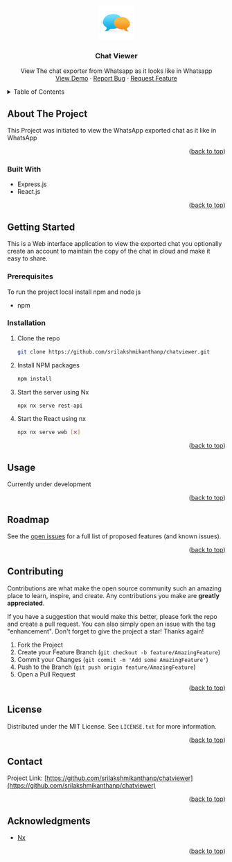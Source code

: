 <div id="top"></div>
<!--
*** Thanks for checking out the Best-README-Template. If you have a suggestion
*** that would make this better, please fork the repo and create a pull request
*** or simply open an issue with the tag "enhancement".
*** Don't forget to give the project a star!
*** Thanks again! Now go create something AMAZING! :D
-->


<!-- PROJECT LOGO -->
<br />
<div align="center">
  <a href="https://github.com/srilakshmikanthanp/chatviewer">
    <img src="assets/logo.jpg" alt="Logo" width="80" height="80">
  </a>

<h3 align="center">Chat Viewer</h3>

  <p align="center">
    View The chat exporter from Whatsapp as it looks like in Whatsapp
    <br />
    <a href="https://github.com/srilakshmikanthanp/chatviewer">View Demo</a>
    ·
    <a href="https://github.com/srilakshmikanthanp/chatviewer/issues">Report Bug</a>
    ·
    <a href="https://github.com/srilakshmikanthanp/chatviewer/issues">Request Feature</a>
  </p>
</div>



<!-- TABLE OF CONTENTS -->
<details>
  <summary>Table of Contents</summary>
  <ol>
    <li>
      <a href="#about-the-project">About The Project</a>
      <ul>
        <li><a href="#built-with">Built With</a></li>
      </ul>
    </li>
    <li>
      <a href="#getting-started">Getting Started</a>
      <ul>
        <li><a href="#prerequisites">Prerequisites</a></li>
        <li><a href="#installation">Installation</a></li>
      </ul>
    </li>
    <li><a href="#usage">Usage</a></li>
    <li><a href="#roadmap">Roadmap</a></li>
    <li><a href="#contributing">Contributing</a></li>
    <li><a href="#license">License</a></li>
    <li><a href="#contact">Contact</a></li>
    <li><a href="#acknowledgments">Acknowledgments</a></li>
  </ol>
</details>



<!-- ABOUT THE PROJECT -->
## About The Project

This Project was initiated to view the WhatsApp exported chat as it like in WhatsApp

<p align="right">(<a href="#top">back to top</a>)</p>

### Built With

* Express.js
* React.js

<p align="right">(<a href="#top">back to top</a>)</p>

<!-- GETTING STARTED -->
## Getting Started

This is a Web interface application to view the exported chat you optionally create an account to maintain the copy of the chat in cloud and make it easy to share.

### Prerequisites

To run the project local install npm and node js

* npm

### Installation

1. Clone the repo
   ```sh
   git clone https://github.com/srilakshmikanthanp/chatviewer.git
   ```
2. Install NPM packages
   ```sh
   npm install
   ```
3. Start the server using Nx
   ```sh
   npx nx serve rest-api 
   ```
4. Start the React using nx
   ```sh
   npx nx serve web [❌] 
   ```

<p align="right">(<a href="#top">back to top</a>)</p>



<!-- USAGE EXAMPLES -->
## Usage

Currently under development

<p align="right">(<a href="#top">back to top</a>)</p>



<!-- ROADMAP -->
## Roadmap

See the [open issues](https://github.com/srilakshmikanthanp/chatviewer/issues) for a full list of proposed features (and known issues).

<p align="right">(<a href="#top">back to top</a>)</p>


<!-- CONTRIBUTING -->
## Contributing

Contributions are what make the open source community such an amazing place to learn, inspire, and create. Any contributions you make are **greatly appreciated**.

If you have a suggestion that would make this better, please fork the repo and create a pull request. You can also simply open an issue with the tag "enhancement".
Don't forget to give the project a star! Thanks again!

1. Fork the Project
2. Create your Feature Branch (`git checkout -b feature/AmazingFeature`)
3. Commit your Changes (`git commit -m 'Add some AmazingFeature'`)
4. Push to the Branch (`git push origin feature/AmazingFeature`)
5. Open a Pull Request

<p align="right">(<a href="#top">back to top</a>)</p>



<!-- LICENSE -->
## License

Distributed under the MIT License. See `LICENSE.txt` for more information.

<p align="right">(<a href="#top">back to top</a>)</p>


<!-- CONTACT -->
## Contact

Project Link: [https://github.com/srilakshmikanthanp/chatviewer](https://github.com/srilakshmikanthanp/chatviewer)

<p align="right">(<a href="#top">back to top</a>)</p>



<!-- ACKNOWLEDGMENTS -->
## Acknowledgments

* [Nx](https://nx.dev/)

<p align="right">(<a href="#top">back to top</a>)</p>

